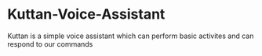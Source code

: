 # Kuttan-Voice-Assistant
Kuttan is a simple voice assistant which can perform basic activites and can respond to our commands
